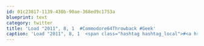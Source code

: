 ```yaml
---
id: 01c23817-1139-430b-90ae-368ed9c1753a
blueprint: text
category: twitter
title: 'Load "2011", 8, 1  #Commodore64Throwback #Geek'
caption: 'Load "2011", 8, 1  <span class="hashtag hashtag_local">#<a href="http://tweettemp.darylchymko.ca/?tag=commodore64throwback">Commodore64Throwback</a> <span class="hashtag hashtag_local">#<a href="http://tweettemp.darylchymko.ca/?tag=geek">Geek</a>'
---
```

